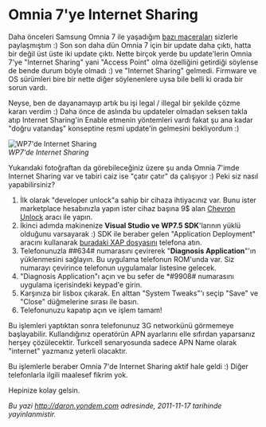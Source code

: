 # Omnia 7'ye Internet Sharing 

Daha önceleri Samsung Omnia 7 ile yaşadığım [bazı
maceraları](http://daron.yondem.com/tr/post/TMobile_Samsung_Omnia_7_ile_Mango)
sizlerle paylaşmıştım :) Son son daha dün Omnia 7 için bir update daha
çıktı, hatta bir değil üst üste iki update çıktı. Nette birçok yerde bu
update'lerin Omnia 7'ye "Internet Sharing" yani "Access Point" olma
özelliğini getirdiği söylense de bende durum böyle olmadı :) ve
"Internet Sharing" gelmedi. Firmware ve OS sürümleri bire bir nette
diğer söylenenlere uysa bile belli ki orada bir sorun vardı.

Neyse, ben de dayanamayıp artık bu işi legal / illegal bir şekilde çözme
kararı verdim :) Daha önce de aslında bu updateler olmadan seksen takla
atıp Internet Sharing'in Enable etmenin yöntemleri vardı fakat şu ana
kadar "doğru vatandaş" konseptine resmi update'in gelmesini bekliyordum
:)

![WP7'de Internet
Sharing](../media/Omnia_7_Internet_Sharing/wp7_internet_sharing.jpg)\
*WP7'de Internet Sharing*

Yukarıdaki fotoğraftan da görebileceğiniz üzere şu anda Omnia 7'imde
Internet Sharing var ve tabiri caiz ise "çatır çatır" da çalışıyor :)
Peki siz nasıl yapabilirsiniz?

1.  İlk olarak "developer unlock"a sahip bir cihaza ihtiyacınız var.
    Bunu ister marketplace hesabınızla yapın ister cihaz başına 9\$ alan
    [Chevron Unlock](http://labs.chevronwp7.com/) aracı ile yapın.
2.  İkinci adımda makinenize **Visual Studio ve WP7.5 SDK**'larının
    yüklü olduğunu varsayarak :) SDK ile beraber gelen "Application
    Deployment" aracını kullanarak [buradaki XAP
    dosyasını](../media/Omnia_7_Internet_Sharing/File%20Deployer.xap)
    telefona atın.
3.  Telefonunuzla \#\#634\# numarasını çevirerek "**Diagnosis
    Application**"'ın yüklenmesini sağlayın. Bu uygulama telefonun
    ROM'unda var. Siz numarayı çevirince telefonun uygulamalar listesine
    gelecek.
4.  "Diagnosis Application"ı açın ve bu sefer de \*\#9908\# numarasını
    uygulama içerisindeki keypad'e girin.
5.  Karşınıza bir lisbox çıkarak. En alttan "System Tweaks"'ı seçip
    "Save" ve "Close" düğmelerine sırası ile basın.
6.  Telefonunuzu kapatıp açın ve işlem tamam!

Bu işlemleri yaptıktan sonra telefonunuz 3G networkünü görmemeye
başlayabilir. Kullandığınız operatörün APN ayarlarını elle sıfırdan
yaparsanız herşey çözülecektir. Turkcell senaryosunda sadece APN Name
olarak "internet" yazmanız yeterli olacaktır.

Bu işlemlerle beraber Omnia 7'de Internet Sharing aktif hale geldi :)
Diğer telefonlarla ilgili maalesef fikrim yok.

Hepinize kolay gelsin.


*Bu yazi http://daron.yondem.com adresinde, 2011-11-17 tarihinde yayinlanmistir.*